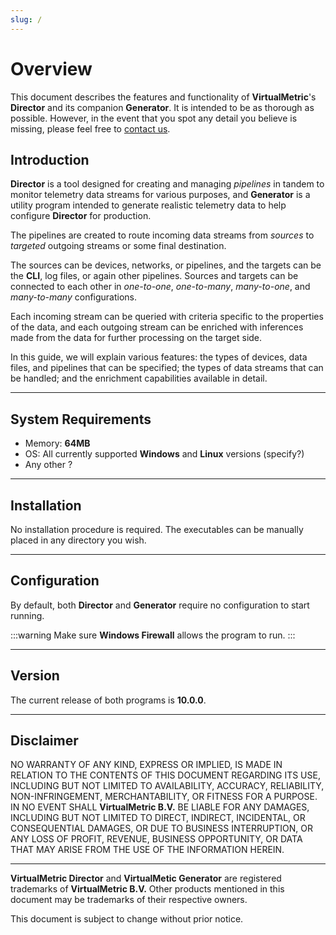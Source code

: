 ```yaml
---
slug: /
---
```


# Overview

This document describes the features and functionality of **VirtualMetric**'s **Director** and its companion **Generator**. It is intended to be as thorough as possible. However, in the event that you spot any detail you believe is missing, please feel free to [contact us](mailto:tech-writer@virtualmetric.com).

## Introduction

**Director** is a tool designed for creating and managing _pipelines_ in tandem to monitor telemetry data streams for various purposes, and **Generator** is a utility program intended to generate realistic telemetry data to help configure **Director** for production.

The pipelines are created to route incoming data streams from _sources_ to _targeted_ outgoing streams or some final destination.

The sources can be devices, networks, or pipelines, and the targets can be the **CLI**, log files, or again other pipelines. Sources and targets can be connected to each other in _one-to-one_, _one-to-many_, _many-to-one_, and _many-to-many_ configurations.

Each incoming stream can be queried with criteria specific to the properties of the data, and each outgoing stream can be enriched with inferences made from the data for further processing on the target side.

In this guide, we will explain various features: the types of devices, data files, and pipelines that can be specified; the types of data streams that can be handled; and the enrichment capabilities available in detail.

---

## System Requirements

* Memory: **64MB**
* OS: All currently supported **Windows** and **Linux** versions (specify?)
* Any other ?

---

## Installation

No installation procedure is required. The executables can be manually placed in any directory you wish.

---

## Configuration

By default, both **Director** and **Generator** require no configuration to start running.

:::warning
Make sure **Windows Firewall** allows the program to run.
:::

---

## Version

The current release of both programs is **10.0.0**.

---

## Disclaimer

NO WARRANTY OF ANY KIND, EXPRESS OR IMPLIED, IS MADE IN RELATION TO THE CONTENTS OF THIS DOCUMENT REGARDING ITS USE, INCLUDING BUT NOT LIMITED TO AVAILABILITY, ACCURACY, RELIABILITY, NON-INFRINGEMENT, MERCHANTABILITY, OR FITNESS FOR A PURPOSE. IN NO EVENT SHALL **VirtualMetric B.V.** BE LIABLE FOR ANY DAMAGES, INCLUDING BUT NOT LIMITED TO DIRECT, INDIRECT, INCIDENTAL, OR CONSEQUENTIAL DAMAGES, OR DUE TO BUSINESS INTERRUPTION, OR ANY LOSS OF PROFIT, REVENUE, BUSINESS OPPORTUNITY, OR DATA THAT MAY ARISE FROM THE USE OF THE INFORMATION HEREIN.

---

**VirtualMetric Director** and **VirtualMetic Generator** are registered trademarks of **VirtualMetric B.V.** Other products mentioned in this document may be trademarks of their respective owners.

This document is subject to change without prior notice.
